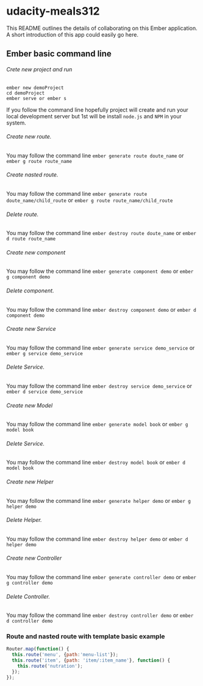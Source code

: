 # udacity-meals312

This README outlines the details of collaborating on this Ember application.
A short introduction of this app could easily go here.

## Ember basic command line
###### Crete new project and run
```
ember new demoProject
cd demoProject
ember serve or ember s
```
If you follow the command line hopefully project will create and run your local development server but 1st will be install `node.js` and `NPM` in your system.

###### Create new route.
You may follow the command line `ember generate route doute_name` or `ember g route route_name`

###### Create nasted route.
You may follow the command line `ember generate route doute_name/child_route` or `ember g route route_name/child_route`

###### Delete route.
You may follow the command line `ember destroy route doute_name` or `ember d route route_name`

###### Create new component
You may follow the command line `ember generate component demo` or `ember g component demo`

###### Delete component.
You may follow the command line `ember destroy component demo` or `ember d component demo`

###### Create new Service
You may follow the command line `ember generate service demo_service` or `ember g service demo_service`

###### Delete Service.
You may follow the command line `ember destroy service demo_service` or `ember d service demo_service`

###### Create new Model
You may follow the command line `ember generate model book` or `ember g model book`

###### Delete Service.
You may follow the command line `ember destroy model book` or `ember d model book`

###### Create new Helper
You may follow the command line `ember generate helper demo` or `ember g helper demo`

###### Delete Helper.
You may follow the command line `ember destroy helper demo` or `ember d helper demo`

###### Create new Controller
You may follow the command line `ember generate controller demo` or `ember g controller demo`

###### Delete Controller.
You may follow the command line `ember destroy controller demo` or `ember d controller demo`

### Route and nasted route with template basic example
```javascript
Router.map(function() {
  this.route('menu', {path:'menu-list'});
  this.route('item', {path: 'item/:item_name'}, function() {
    this.route('nutration');
  });
});

```

